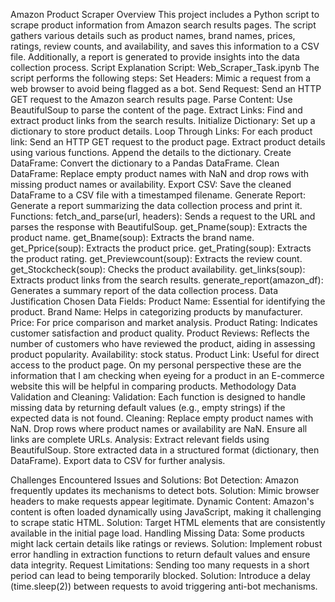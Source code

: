 Amazon Product Scraper
Overview
This project includes a Python script to scrape product information from Amazon search results pages. The script gathers various details such as product names, brand names, prices, ratings, review counts, and availability, and saves this information to a CSV file. Additionally, a report is generated to provide insights into the data collection process.
Script Explanation
Script: Web_Scraper_Task.ipynb
The script performs the following steps:
Set Headers: Mimic a request from a web browser to avoid being flagged as a bot.
Send Request: Send an HTTP GET request to the Amazon search results page.
Parse Content: Use BeautifulSoup to parse the content of the page.
Extract Links: Find and extract product links from the search results.
Initialize Dictionary: Set up a dictionary to store product details.
Loop Through Links: For each product link:
Send an HTTP GET request to the product page.
Extract product details using various functions.
Append the details to the dictionary.
Create DataFrame: Convert the dictionary to a Pandas DataFrame.
Clean DataFrame: Replace empty product names with NaN and drop rows with missing product names or availability.
Export CSV: Save the cleaned DataFrame to a CSV file with a timestamped filename.
Generate Report: Generate a report summarizing the data collection process and print it.
Functions:
fetch_and_parse(url, headers): Sends a request to the URL and parses the response with BeautifulSoup.
get_Pname(soup): Extracts the product name.
get_Bname(soup): Extracts the brand name.
get_Pprice(soup): Extracts the product price.
get_Prating(soup): Extracts the product rating.
get_Previewcount(soup): Extracts the review count.
get_Stockcheck(soup): Checks the product availability.
get_links(soup): Extracts product links from the search results.
generate_report(amazon_df): Generates a summary report of the data collection process.
Data Justification
Chosen Data Fields:
Product Name: Essential for identifying the product.
Brand Name: Helps in categorizing products by manufacturer.
Price: For price comparison and market analysis.
Product Rating: Indicates customer satisfaction and product quality.
Product Reviews: Reflects the number of customers who have reviewed the product, aiding in assessing product popularity.
Availability: stock status.
Product Link: Useful for direct access to the product page.
On my personal perspective these are the information that I am checking when eyeing for a product in an E-commerce website this will be helpful in comparing products.
Methodology
Data Validation and Cleaning:
Validation: Each function is designed to handle missing data by returning default values (e.g., empty strings) if the expected data is not found.
Cleaning:
Replace empty product names with NaN.
Drop rows where product names or availability are NaN.
Ensure all links are complete URLs.
Analysis:
Extract relevant fields using BeautifulSoup.
Store extracted data in a structured format (dictionary, then DataFrame).
Export data to CSV for further analysis.



Challenges
Encountered Issues and Solutions:
Bot Detection:
 	       Amazon frequently updates its mechanisms to detect bots.
       Solution: Mimic browser headers to make requests appear legitimate.
Dynamic Content:
Amazon's content is often loaded dynamically using JavaScript, making it challenging to scrape static HTML.
Solution: Target HTML elements that are consistently available in the initial page load.
Handling Missing Data:
Some products might lack certain details like ratings or reviews.
Solution: Implement robust error handling in extraction functions to return default values and ensure data integrity.
Request Limitations:
Sending too many requests in a short period can lead to being temporarily blocked.
Solution: Introduce a delay (time.sleep(2)) between requests to avoid triggering anti-bot mechanisms.	

